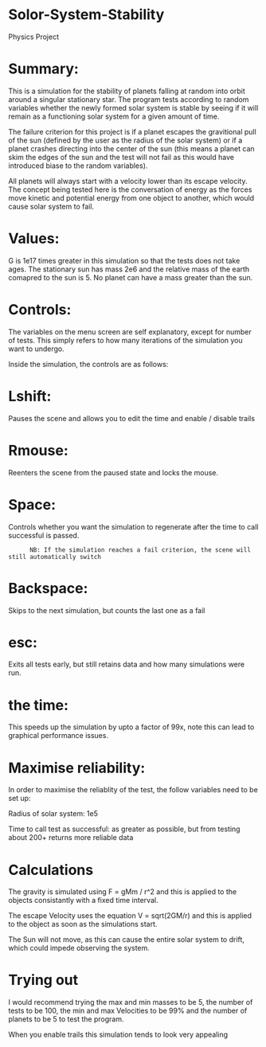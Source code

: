 # Solor-System-Stability
Physics Project

# Summary:
This is a simulation for the stability of planets falling at random into orbit around a singular stationary star. The program tests according to random variables whether the newly formed solar system is stable by seeing if it will remain as a functioning solar system for a given amount of time. 

The failure criterion for this project is if a planet escapes the gravitional pull of the sun (defined by the user as the radius of the solar system) or if a planet crashes directing into the center of the sun (this means a planet can skim the edges of the sun and the test will not fail as this would have introduced biase to the random variables).

All planets will always start with a velocity lower than its escape velocity. The concept being tested here is the conversation of energy as the forces move kinetic and potential energy from one object to another, which would cause solar system to fail.


# Values:
G is 1e17 times greater in this simulation so that the tests does not take ages.
The stationary sun has mass 2e6 and the relative mass of the earth comapred to the sun is 5. 
No planet can have a mass greater than the sun.


# Controls:

The variables on the menu screen are self explanatory, except for number of tests. This simply refers to how many iterations of the simulation you want to undergo.

Inside the simulation, the controls are as follows:
# Lshift: 
Pauses the scene and allows you to edit the time and enable / disable trails
# Rmouse: 
Reenters the scene from the paused state and locks the mouse.
# Space: 
Controls whether you want the simulation to regenerate after the time to call successful is passed. 

          NB: If the simulation reaches a fail criterion, the scene will still automatically switch
# Backspace: 
Skips to the next simulation, but counts the last one as a fail
# esc: 
Exits all tests early, but still retains data and how many simulations were run.

# the time: 
This speeds up the simulation by upto a factor of 99x, note this can lead to graphical performance issues.


# Maximise reliability:
In order to maximise the reliablity of the test, the follow variables need to be set up:

Radius of solar system: 1e5

Time to call test as successful: as greater as possible, but from testing about 200+ returns more reliable data

# Calculations
The gravity is simulated using F = gMm / r^2 and this is applied to the objects consistantly with a fixed time interval.

The escape Velocity uses the equation V = sqrt(2GM/r) and this is applied to the object as soon as the simulations start.

The Sun will not move, as this can cause the entire solar system to drift, which could impede observing the system. 

# Trying out
I would recommend trying the max and min masses to be 5, the number of tests to be 100, the min and max Velocities to be 99% and the number of planets to be 5 to test the program.

When you enable trails this simulation tends to look very appealing 



